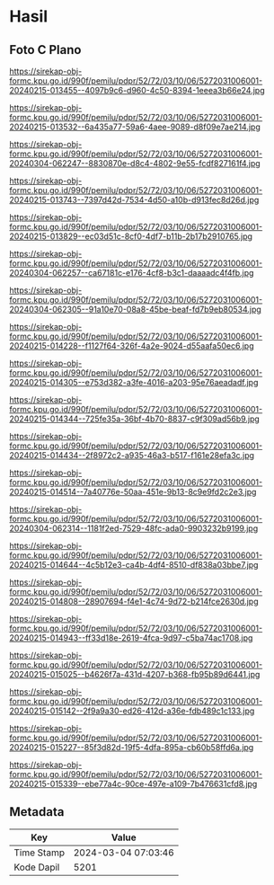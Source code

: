 # Hasil

## Foto C Plano

https://sirekap-obj-formc.kpu.go.id/990f/pemilu/pdpr/52/72/03/10/06/5272031006001-20240215-013455--4097b9c6-d960-4c50-8394-1eeea3b66e24.jpg

https://sirekap-obj-formc.kpu.go.id/990f/pemilu/pdpr/52/72/03/10/06/5272031006001-20240215-013532--6a435a77-59a6-4aee-9089-d8f09e7ae214.jpg

https://sirekap-obj-formc.kpu.go.id/990f/pemilu/pdpr/52/72/03/10/06/5272031006001-20240304-062247--8830870e-d8c4-4802-9e55-fcdf827161f4.jpg

https://sirekap-obj-formc.kpu.go.id/990f/pemilu/pdpr/52/72/03/10/06/5272031006001-20240215-013743--7397d42d-7534-4d50-a10b-d913fec8d26d.jpg

https://sirekap-obj-formc.kpu.go.id/990f/pemilu/pdpr/52/72/03/10/06/5272031006001-20240215-013829--ec03d51c-8cf0-4df7-b11b-2b17b2910765.jpg

https://sirekap-obj-formc.kpu.go.id/990f/pemilu/pdpr/52/72/03/10/06/5272031006001-20240304-062257--ca67181c-e176-4cf8-b3c1-daaaadc4f4fb.jpg

https://sirekap-obj-formc.kpu.go.id/990f/pemilu/pdpr/52/72/03/10/06/5272031006001-20240304-062305--91a10e70-08a8-45be-beaf-fd7b9eb80534.jpg

https://sirekap-obj-formc.kpu.go.id/990f/pemilu/pdpr/52/72/03/10/06/5272031006001-20240215-014228--f1127f64-326f-4a2e-9024-d55aafa50ec6.jpg

https://sirekap-obj-formc.kpu.go.id/990f/pemilu/pdpr/52/72/03/10/06/5272031006001-20240215-014305--e753d382-a3fe-4016-a203-95e76aeadadf.jpg

https://sirekap-obj-formc.kpu.go.id/990f/pemilu/pdpr/52/72/03/10/06/5272031006001-20240215-014344--725fe35a-36bf-4b70-8837-c9f309ad56b9.jpg

https://sirekap-obj-formc.kpu.go.id/990f/pemilu/pdpr/52/72/03/10/06/5272031006001-20240215-014434--2f8972c2-a935-46a3-b517-f161e28efa3c.jpg

https://sirekap-obj-formc.kpu.go.id/990f/pemilu/pdpr/52/72/03/10/06/5272031006001-20240215-014514--7a40776e-50aa-451e-9b13-8c9e9fd2c2e3.jpg

https://sirekap-obj-formc.kpu.go.id/990f/pemilu/pdpr/52/72/03/10/06/5272031006001-20240304-062314--1181f2ed-7529-48fc-ada0-9903232b9199.jpg

https://sirekap-obj-formc.kpu.go.id/990f/pemilu/pdpr/52/72/03/10/06/5272031006001-20240215-014644--4c5b12e3-ca4b-4df4-8510-df838a03bbe7.jpg

https://sirekap-obj-formc.kpu.go.id/990f/pemilu/pdpr/52/72/03/10/06/5272031006001-20240215-014808--28907694-f4e1-4c74-9d72-b214fce2630d.jpg

https://sirekap-obj-formc.kpu.go.id/990f/pemilu/pdpr/52/72/03/10/06/5272031006001-20240215-014943--ff33d18e-2619-4fca-9d97-c5ba74ac1708.jpg

https://sirekap-obj-formc.kpu.go.id/990f/pemilu/pdpr/52/72/03/10/06/5272031006001-20240215-015025--b4626f7a-431d-4207-b368-fb95b89d6441.jpg

https://sirekap-obj-formc.kpu.go.id/990f/pemilu/pdpr/52/72/03/10/06/5272031006001-20240215-015142--2f9a9a30-ed26-412d-a36e-fdb489c1c133.jpg

https://sirekap-obj-formc.kpu.go.id/990f/pemilu/pdpr/52/72/03/10/06/5272031006001-20240215-015227--85f3d82d-19f5-4dfa-895a-cb60b58ffd6a.jpg

https://sirekap-obj-formc.kpu.go.id/990f/pemilu/pdpr/52/72/03/10/06/5272031006001-20240215-015339--ebe77a4c-90ce-497e-a109-7b476631cfd8.jpg


## Metadata

| Key        | Value               |
| ---------- | ------------------- |
| Time Stamp | 2024-03-04 07:03:46 |
| Kode Dapil | 5201                |



